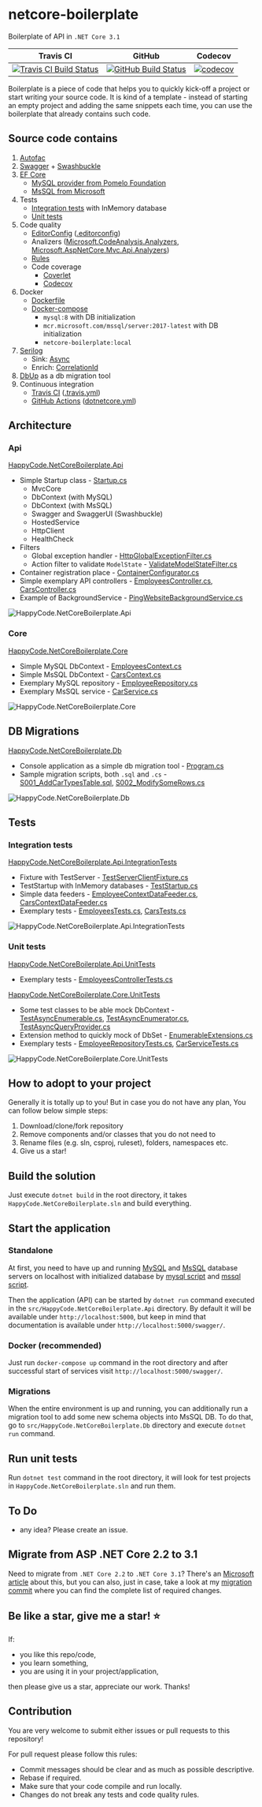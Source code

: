 # netcore-boilerplate

Boilerplate of API in `.NET Core 3.1`

| Travis CI     | GitHub        | Codecov       |
|:-------------:|:-------------:|:-------------:|
| [![Travis CI Build Status](https://travis-ci.com/lkurzyniec/netcore-boilerplate.svg?branch=master)](https://travis-ci.com/lkurzyniec/netcore-boilerplate) | [![GitHub Build Status](https://github.com/lkurzyniec/netcore-boilerplate/workflows/Build%20%26%20Test/badge.svg)](https://github.com/lkurzyniec/netcore-boilerplate/actions) | [![codecov](https://codecov.io/gh/lkurzyniec/netcore-boilerplate/branch/master/graph/badge.svg)](https://codecov.io/gh/lkurzyniec/netcore-boilerplate) |

Boilerplate is a piece of code that helps you to quickly kick-off a project or start writing your source code. It is kind of a template - instead
of starting an empty project and adding the same snippets each time, you can use the boilerplate that already contains such code.

## Source code contains

1. [Autofac](https://autofac.org/)
1. [Swagger](https://swagger.io/) + [Swashbuckle](https://github.com/domaindrivendev/Swashbuckle)
1. [EF Core](https://docs.microsoft.com/ef/)
    * [MySQL provider from Pomelo Foundation](https://github.com/PomeloFoundation/Pomelo.EntityFrameworkCore.MySql)
    * [MsSQL from Microsoft](https://github.com/aspnet/EntityFrameworkCore/)
1. Tests
    * [Integration tests](test/HappyCode.NetCoreBoilerplate.Api.IntegrationTests/EmployeesTests.cs) with InMemory database
    * [Unit tests](test/HappyCode.NetCoreBoilerplate.Api.UnitTests/Controllers/EmployeesControllerTests.cs)
1. Code quality
    * [EditorConfig](https://editorconfig.org/) ([.editorconfig](.editorconfig))
    * Analizers ([Microsoft.CodeAnalysis.Analyzers](https://github.com/dotnet/roslyn-analyzers), [Microsoft.AspNetCore.Mvc.Api.Analyzers](https://github.com/aspnet/AspNetCore/tree/master/src/Analyzers))
    * [Rules](HappyCode.NetCoreBoilerplate.ruleset)
    * Code coverage
        * [Coverlet](https://github.com/tonerdo/coverlet)
        * [Codecov](https://codecov.io/)
1. Docker
    * [Dockerfile](dockerfile)
    * [Docker-compose](docker-compose.yml)
        * `mysql:8` with DB initialization
        * `mcr.microsoft.com/mssql/server:2017-latest` with DB initialization
        * `netcore-boilerplate:local`
1. [Serilog](https://serilog.net/)
    * Sink: [Async](https://github.com/serilog/serilog-sinks-async)
    * Enrich: [CorrelationId](https://github.com/ekmsystems/serilog-enrichers-correlation-id)
1. [DbUp](http://dbup.github.io/) as a db migration tool
1. Continuous integration
    * [Travis CI](https://travis-ci.org/) ([.travis.yml](.travis.yml))
    * [GitHub Actions](https://github.com/features/actions) ([dotnetcore.yml](.github/workflows/dotnetcore.yml))

## Architecture

### Api

[HappyCode.NetCoreBoilerplate.Api](src/HappyCode.NetCoreBoilerplate.Api)

* Simple Startup class - [Startup.cs](src/HappyCode.NetCoreBoilerplate.Api/Startup.cs)
  * MvcCore
  * DbContext (with MySQL)
  * DbContext (with MsSQL)
  * Swagger and SwaggerUI (Swashbuckle)
  * HostedService
  * HttpClient
  * HealthCheck
* Filters
  * Global exception handler - [HttpGlobalExceptionFilter.cs](src/HappyCode.NetCoreBoilerplate.Api/Infrastructure/Filters/HttpGlobalExceptionFilter.cs)
  * Action filter to validate `ModelState` - [ValidateModelStateFilter.cs](src/HappyCode.NetCoreBoilerplate.Api/Infrastructure/Filters/ValidateModelStateFilter.cs)
* Container registration place - [ContainerConfigurator.cs](src/HappyCode.NetCoreBoilerplate.Api/Infrastructure/Configurations/ContainerConfigurator.cs)
* Simple exemplary API controllers - [EmployeesController.cs](src/HappyCode.NetCoreBoilerplate.Api/Controllers/EmployeesController.cs), [CarsController.cs](src/HappyCode.NetCoreBoilerplate.Api/Controllers/CarsController.cs)
* Example of BackgroundService - [PingWebsiteBackgroundService.cs](src/HappyCode.NetCoreBoilerplate.Api/BackgroundServices/PingWebsiteBackgroundService.cs)

![HappyCode.NetCoreBoilerplate.Api](https://kurzyniec.pl/wp-content/uploads/2019/10/netcore-boilerplate-api.png "HappyCode.NetCoreBoilerplate.Api")

### Core

[HappyCode.NetCoreBoilerplate.Core](src/HappyCode.NetCoreBoilerplate.Core)

* Simple MySQL DbContext - [EmployeesContext.cs](src/HappyCode.NetCoreBoilerplate.Core/EmployeesContext.cs)
* Simple MsSQL DbContext - [CarsContext.cs](src/HappyCode.NetCoreBoilerplate.Core/CarsContext.cs)
* Exemplary MySQL repository - [EmployeeRepository.cs](src/HappyCode.NetCoreBoilerplate.Core/Repositories/EmployeeRepository.cs)
* Exemplary MsSQL service - [CarService.cs](src/HappyCode.NetCoreBoilerplate.Core/Services/CarService.cs)

![HappyCode.NetCoreBoilerplate.Core](https://kurzyniec.pl/wp-content/uploads/2019/10/netcore-boilerplate-core.png "HappyCode.NetCoreBoilerplate.Core")

## DB Migrations

[HappyCode.NetCoreBoilerplate.Db](src/HappyCode.NetCoreBoilerplate.Db)

* Console application as a simple db migration tool - [Program.cs](src/HappyCode.NetCoreBoilerplate.Db/Program.cs)
* Sample migration scripts, both `.sql` and `.cs` - [S001_AddCarTypesTable.sql](src/HappyCode.NetCoreBoilerplate.Db/Scripts/Sql/S001_AddCarTypesTable.sql), [S002_ModifySomeRows.cs](src/HappyCode.NetCoreBoilerplate.Db/Scripts/Code/S002_ModifySomeRows.cs)

![HappyCode.NetCoreBoilerplate.Db](https://kurzyniec.pl/wp-content/uploads/2019/12/netcore-boilerplate-db.png "HappyCode.NetCoreBoilerplate.Db")

## Tests

### Integration tests

[HappyCode.NetCoreBoilerplate.Api.IntegrationTests](test/HappyCode.NetCoreBoilerplate.Api.IntegrationTests)

* Fixture with TestServer - [TestServerClientFixture.cs](test/HappyCode.NetCoreBoilerplate.Api.IntegrationTests/Infrastructure/TestServerClientFixture.cs)
* TestStartup with InMemory databases - [TestStartup.cs](test/HappyCode.NetCoreBoilerplate.Api.IntegrationTests/Infrastructure/TestStartup.cs)
* Simple data feeders - [EmployeeContextDataFeeder.cs](test/HappyCode.NetCoreBoilerplate.Api.IntegrationTests/Infrastructure/EmployeeContextDataFeeder.cs), [CarsContextDataFeeder.cs](test/HappyCode.NetCoreBoilerplate.Api.IntegrationTests/Infrastructure/CarsContextDataFeeder.cs)
* Exemplary tests - [EmployeesTests.cs](test/HappyCode.NetCoreBoilerplate.Api.IntegrationTests/EmployeesTests.cs), [CarsTests.cs](test/HappyCode.NetCoreBoilerplate.Api.IntegrationTests/CarsTests.cs)

![HappyCode.NetCoreBoilerplate.Api.IntegrationTests](https://kurzyniec.pl/wp-content/uploads/2019/10/netcore-boilerplate-itests.png "HappyCode.NetCoreBoilerplate.Api.IntegrationTests")

### Unit tests

[HappyCode.NetCoreBoilerplate.Api.UnitTests](test/HappyCode.NetCoreBoilerplate.Api.UnitTests)

* Exemplary tests - [EmployeesControllerTests.cs](test/HappyCode.NetCoreBoilerplate.Api.UnitTests/Controllers/EmployeesControllerTests.cs)

[HappyCode.NetCoreBoilerplate.Core.UnitTests](test/HappyCode.NetCoreBoilerplate.Core.UnitTests)

* Some test classes to be able mock DbContext - [TestAsyncEnumerable.cs](test/HappyCode.NetCoreBoilerplate.Core.UnitTests/Infrastructure/TestAsyncEnumerable.cs), [TestAsyncEnumerator.cs](test/HappyCode.NetCoreBoilerplate.Core.UnitTests/Infrastructure/TestAsyncEnumerator.cs), [TestAsyncQueryProvider.cs](test/HappyCode.NetCoreBoilerplate.Core.UnitTests/Infrastructure/TestAsyncQueryProvider.cs)
* Extension method to quickly mock of DbSet - [EnumerableExtensions.cs](test/HappyCode.NetCoreBoilerplate.Core.UnitTests/Infrastructure/EnumerableExtensions.cs)
* Exemplary tests - [EmployeeRepositoryTests.cs](test/HappyCode.NetCoreBoilerplate.Core.UnitTests/Repositories/EmployeeRepositoryTests.cs), [CarServiceTests.cs](test/HappyCode.NetCoreBoilerplate.Core.UnitTests/Repositories/CarServiceTests.cs)

![HappyCode.NetCoreBoilerplate.Core.UnitTests](https://kurzyniec.pl/wp-content/uploads/2019/10/netcore-boilerplate-utests.png "HappyCode.NetCoreBoilerplate.Core.UnitTests")

## How to adopt to your project

Generally it is totally up to you! But in case you do not have any plan, You can follow below simple steps:

1. Download/clone/fork repository
1. Remove components and/or classes that you do not need to
1. Rename files (e.g. sln, csproj, ruleset), folders, namespaces etc.
1. Give us a star!

## Build the solution

Just execute `dotnet build` in the root directory, it takes `HappyCode.NetCoreBoilerplate.sln` and build everything.

## Start the application

### Standalone

At first, you need to have up and running [MySQL](https://www.mysql.com/downloads/) and [MsSQL](https://www.microsoft.com/sql-server/sql-server-downloads) database servers on localhost with initialized
database by [mysql script](db/mysql/mysql-employees.sql) and [mssql script](db/mssql/mssql-cars.sql).

Then the application (API) can be started by `dotnet run` command executed in the `src/HappyCode.NetCoreBoilerplate.Api` directory.
By default it will be available under `http://localhost:5000`, but keep in mind that documentation is available under
`http://localhost:5000/swagger/`.

### Docker (recommended)

Just run `docker-compose up` command in the root directory and after successful start of services visit `http://localhost:5000/swagger/`.

### Migrations

When the entire environment is up and running, you can additionally run a migration tool to add some new schema objects into MsSQL DB. To do that, go to `src/HappyCode.NetCoreBoilerplate.Db` directory and execute `dotnet run` command.

## Run unit tests

Run `dotnet test` command in the root directory, it will look for test projects in `HappyCode.NetCoreBoilerplate.sln` and run them.

## To Do

* any idea? Please create an issue.

## Migrate from ASP .NET Core 2.2 to 3.1

Need to migrate from `.NET Core 2.2` to `.NET Core 3.1`? There's an [Microsoft article](https://docs.microsoft.com/en-us/aspnet/core/migration/22-to-30?view=aspnetcore-3.1&tabs=visual-studio) about this, but you can also, just in case, take a look at my [migration commit](https://github.com/lkurzyniec/netcore-boilerplate/commit/45764d631bce10b0d4d8db47f786ad696fa65d67) where you can find the complete list of required changes.

## Be like a star, give me a star! :star:

If:

* you like this repo/code,
* you learn something,
* you are using it in your project/application,

then please give us a star, appreciate our work. Thanks!

## Contribution

You are very welcome to submit either issues or pull requests to this repository!

For pull request please follow this rules:

* Commit messages should be clear and as much as possible descriptive.
* Rebase if required.
* Make sure that your code compile and run locally.
* Changes do not break any tests and code quality rules.
